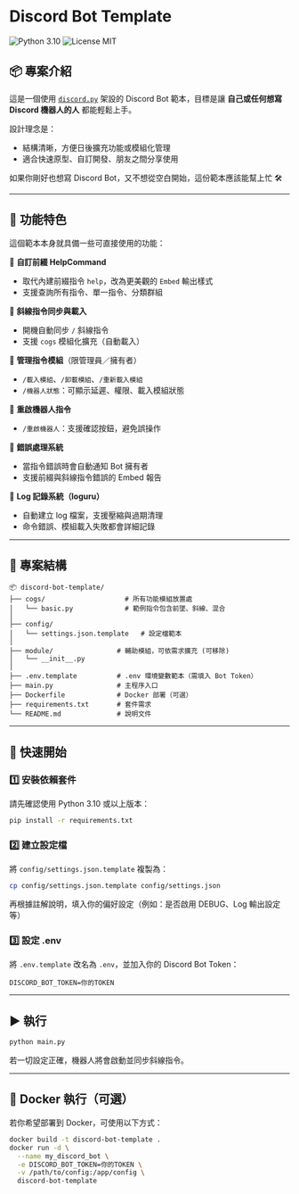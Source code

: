 # Discord Bot Template

![Python 3.10](https://img.shields.io/badge/Python-3.10-blue?logo=python) ![License MIT](https://img.shields.io/badge/License-MIT-green)

## 📦 專案介紹

這是一個使用 [`discord.py`](https://github.com/Rapptz/discord.py) 架設的 Discord Bot 範本，目標是讓 **自己或任何想寫 Discord 機器人的人** 都能輕鬆上手。

設計理念是：

- 結構清晰，方便日後擴充功能或模組化管理
- 適合快速原型、自訂開發、朋友之間分享使用

如果你剛好也想寫 Discord Bot，又不想從空白開始，這份範本應該能幫上忙 🛠

---

## 🧩 功能特色

這個範本本身就具備一些可直接使用的功能：

🔹 **自訂前綴 HelpCommand**
  - 取代內建前綴指令 `help`，改為更美觀的 `Embed` 輸出樣式
  - 支援查詢所有指令、單一指令、分類群組

🔹 **斜線指令同步與載入**
  - 開機自動同步 `/` 斜線指令
  - 支援 `cogs` 模組化擴充（自動載入）

🔹 **管理指令模組**（限管理員／擁有者）
  - `/載入模組`、`/卸載模組`、`/重新載入模組`
  - `/機器人狀態`：可顯示延遲、權限、載入模組狀態

🔹 **重啟機器人指令**
  - `/重啟機器人`：支援確認按鈕，避免誤操作

🔹 **錯誤處理系統**
  - 當指令錯誤時會自動通知 Bot 擁有者
  - 支援前綴與斜線指令錯誤的 Embed 報告

🔹 **Log 記錄系統（loguru）**
  - 自動建立 log 檔案，支援壓縮與過期清理
  - 命令錯誤、模組載入失敗都會詳細記錄

---

## 📁 專案結構

```
📦 discord-bot-template/
├── cogs/                    # 所有功能模組放置處
│   └── basic.py             # 範例指令包含前墜、斜線、混合
│
├── config/
│   └── settings.json.template   # 設定檔範本
│
├── module/                # 輔助模組，可依需求擴充 (可移除)
│   └── __init__.py
│
├── .env.template          # .env 環境變數範本（需填入 Bot Token）
├── main.py                # 主程序入口
├── Dockerfile             # Docker 部署（可選）
├── requirements.txt       # 套件需求
└── README.md              # 說明文件
```

---

## 🚀 快速開始

### 1️⃣ 安裝依賴套件

請先確認使用 Python 3.10 或以上版本：

```bash
pip install -r requirements.txt
```

### 2️⃣ 建立設定檔

將 `config/settings.json.template` 複製為：

```bash
cp config/settings.json.template config/settings.json
```

再根據註解說明，填入你的偏好設定（例如：是否啟用 DEBUG、Log 輸出設定等）

### 3️⃣ 設定 .env

將 `.env.template` 改名為 `.env`，並加入你的 Discord Bot Token：

```env
DISCORD_BOT_TOKEN=你的TOKEN
```

---

## ▶️ 執行

```bash
python main.py
```

若一切設定正確，機器人將會啟動並同步斜線指令。

---

## 🐳 Docker 執行（可選）

若你希望部署到 Docker，可使用以下方式：

```bash
docker build -t discord-bot-template .
docker run -d \
  --name my_discord_bot \
  -e DISCORD_BOT_TOKEN=你的TOKEN \
  -v /path/to/config:/app/config \
  discord-bot-template
```
